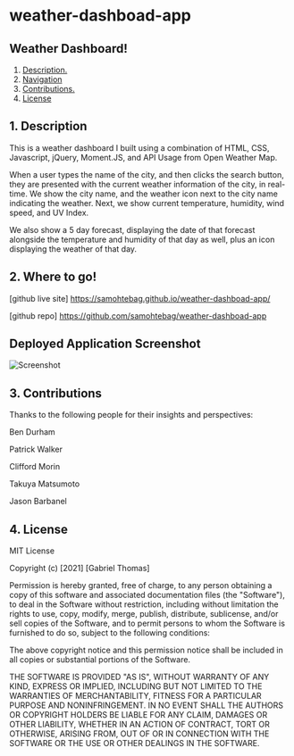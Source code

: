 # weather-dashboad-app

## Weather Dashboard!

1. [ Description. ](#desc)
2. [ Navigation ](#navigation)
3. [ Contributions. ](#contributions)
4. [ License ](#license)



<a name="desc"></a>

## 1. Description

This is a weather dashboard I built using a combination of HTML, CSS, Javascript, jQuery, Moment.JS, and API Usage from Open Weather Map.

When a user types the name of the city, and then clicks the search button, they are presented with the current weather information
of the city, in real-time. We show the city name, and the weather icon next to the city name indicating the weather. Next,
we show current temperature, humidity, wind speed, and UV Index.

We also show a 5 day forecast, displaying the date of that forecast alongside the temperature and humidity of that day as well, plus an icon displaying the weather of that day.



<a name="navigation"></a>

## 2. Where to go!

[github live site] https://samohtebag.github.io/weather-dashboad-app/

[github repo] https://github.com/samohtebag/weather-dashboad-app


## Deployed Application Screenshot

![Screenshot](https://res.cloudinary.com/bizzaboprod/image/upload/q_auto:best,c_crop,g_custom/v1616272430/vax4tfwcbqop31fguk5l.png)


<a name="contributions"></a>

## 3. Contributions

Thanks to the following people for their insights and perspectives:

Ben Durham

Patrick Walker

Clifford Morin

Takuya Matsumoto

Jason Barbanel



<a name="license"></a>

## 4. License

MIT License

Copyright (c) [2021] [Gabriel Thomas]

Permission is hereby granted, free of charge, to any person obtaining a copy of this software and associated documentation files (the "Software"), to deal in the Software without restriction, including without limitation the rights to use, copy, modify, merge, publish, distribute, sublicense, and/or sell copies of the Software, and to permit persons to whom the Software is furnished to do so, subject to the following conditions:

The above copyright notice and this permission notice shall be included in all copies or substantial portions of the Software.

THE SOFTWARE IS PROVIDED "AS IS", WITHOUT WARRANTY OF ANY KIND, EXPRESS OR IMPLIED, INCLUDING BUT NOT LIMITED TO THE WARRANTIES OF MERCHANTABILITY, FITNESS FOR A PARTICULAR PURPOSE AND NONINFRINGEMENT. IN NO EVENT SHALL THE AUTHORS OR COPYRIGHT HOLDERS BE LIABLE FOR ANY CLAIM, DAMAGES OR OTHER LIABILITY, WHETHER IN AN ACTION OF CONTRACT, TORT OR OTHERWISE, ARISING FROM, OUT OF OR IN CONNECTION WITH THE SOFTWARE OR THE USE OR OTHER DEALINGS IN THE SOFTWARE.